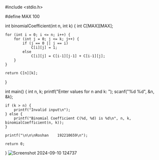 #include <stdio.h>

#define MAX 100

int binomialCoefficient(int n, int k) {
    int C[MAX][MAX];
    
    for (int i = 0; i <= n; i++) {
        for (int j = 0; j <= k; j++) {
            if (j == 0 || j == i)
                C[i][j] = 1;
            else
                C[i][j] = C[i-1][j-1] + C[i-1][j];
        }
    }
    
    return C[n][k];
}

int main() {
    int n, k;
    printf("Enter values for n and k: ");
    scanf("%d %d", &n, &k);
    
    if (k > n) {
        printf("Invalid input\n");
    } else {
        printf("Binomial Coefficient C(%d, %d) is %d\n", n, k, binomialCoefficient(n, k));
    }

    printf("\n\n\nRoshan    192210659\n");

    return 0;
}
![Screenshot 2024-09-10 124737](https://github.com/user-attachments/assets/a32c7120-3236-42d2-8e8f-2f3fd80a49eb)
